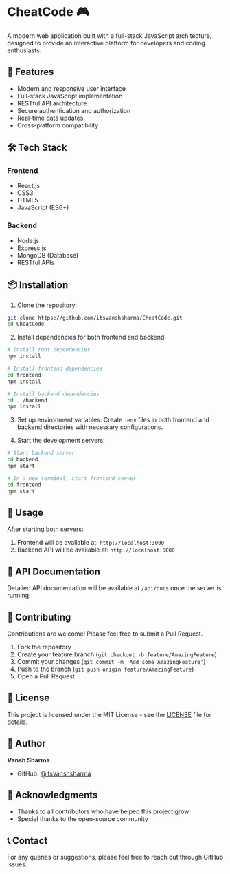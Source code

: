 # CheatCode 🎮

A modern web application built with a full-stack JavaScript architecture, designed to provide an interactive platform for developers and coding enthusiasts.

## 🚀 Features

- Modern and responsive user interface
- Full-stack JavaScript implementation
- RESTful API architecture
- Secure authentication and authorization
- Real-time data updates
- Cross-platform compatibility

## 🛠️ Tech Stack

### Frontend
- React.js
- CSS3
- HTML5
- JavaScript (ES6+)

### Backend
- Node.js
- Express.js
- MongoDB (Database)
- RESTful APIs

## 📦 Installation

1. Clone the repository:
```bash
git clone https://github.com/itsvanshsharma/CheatCode.git
cd CheatCode
```

2. Install dependencies for both frontend and backend:
```bash
# Install root dependencies
npm install

# Install frontend dependencies
cd frontend
npm install

# Install backend dependencies
cd ../backend
npm install
```

3. Set up environment variables:
Create `.env` files in both frontend and backend directories with necessary configurations.

4. Start the development servers:
```bash
# Start backend server
cd backend
npm start

# In a new terminal, start frontend server
cd frontend
npm start
```

## 🌟 Usage

After starting both servers:
1. Frontend will be available at: `http://localhost:3000`
2. Backend API will be available at: `http://localhost:5000`

## 📝 API Documentation

Detailed API documentation will be available at `/api/docs` once the server is running.

## 🤝 Contributing

Contributions are welcome! Please feel free to submit a Pull Request.

1. Fork the repository
2. Create your feature branch (`git checkout -b feature/AmazingFeature`)
3. Commit your changes (`git commit -m 'Add some AmazingFeature'`)
4. Push to the branch (`git push origin feature/AmazingFeature`)
5. Open a Pull Request

## 📄 License

This project is licensed under the MIT License - see the [LICENSE](LICENSE) file for details.

## 👤 Author

**Vansh Sharma**
- GitHub: [@itsvanshsharma](https://github.com/itsvanshsharma)

## 🙏 Acknowledgments

- Thanks to all contributors who have helped this project grow
- Special thanks to the open-source community

## 📞 Contact

For any queries or suggestions, please feel free to reach out through GitHub issues. 
